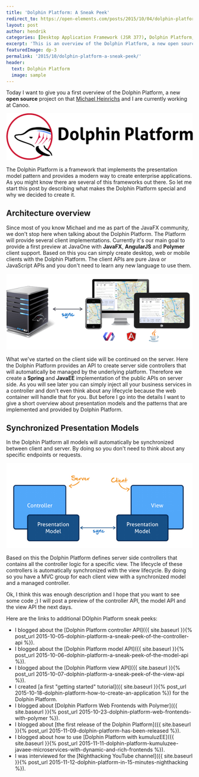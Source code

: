 ```yaml
---
title: 'Dolphin Platform: A Sneak Peek'
redirect_to: https://open-elements.com/posts/2015/10/04/dolphin-platform-a-sneak-peek/
layout: post
author: hendrik
categories: [Desktop Application Framework (JSR 377), Dolphin Platform, JavaFX]
excerpt: 'This is an overview of the Dolphin Platform, a new open source project that provides MVC architecture based on presentation models for several clients'
featuredImage: dp-3
permalink: '2015/10/dolphin-platform-a-sneak-peek/'
header:
  text: Dolphin Platform
  image: sample
---
```

Today I want to give you a first overview of the Dolphin Platform, a new __open source__ project on that [Michael Heinrichs](https://twitter.com/net0pyr) and I are currently working at Canoo.

![platform-logo](/assets/posts/guigarage-legacy/platform-logo-1024x255.png)

The Dolphin Platform is a framework that implements the presentation model pattern and provides a modern way to create enterprise applications. As you might know there are several of this frameworks out there. So let me start this post by describing what makes the Dolphin Platform special and why we decided to create it.

## Architecture overview

Since most of you know Michael and me as part of the JavaFX community, we don't stop here when talking about the Dolphin Platform. The Platform will provide several client implementations. Currently it's our main goal to provide a first preview at JavaOne with __JavaFX__, __AngularJS__ and __Polymer__ client support. Based on this you can simply create desktop, web or mobile clients with the Dolphin Platform. The client APIs are pure Java or JavaScript APIs and you don't need to learn any new language to use them.

![clients](/assets/posts/guigarage-legacy/clients.png)

What we've started on the client side will be continued on the server. Here the Dolphin Platform provides an API to create server side controllers that will automatically be managed by the underlying platform. Therefore we create a __Spring__ and __JavaEE__ implementation of the public APIs on server side. As you will see later you can simply inject all your business services in a controller and don't even think about any lifecycle because the web container will handle that for you. But before I go into the details I want to give a short overview about presentation models and the patterns that are implemented and provided by Dolphin Platform.

## Synchronized Presentation Models

In the Dolphin Platform all models will automatically be synchronized between client and server. By doing so you don't need to think about any specific endpoints or requests.

![pm1](/assets/posts/guigarage-legacy/pm1.png)

Based on this the Dolphin Platform defines server side controllers that contains all the controller logic for a specific view. The lifecycle of these controllers is automatically synchronized with the view lifecycle. By doing so you have a MVC group for each client view with a synchronized model and a managed controller.

Ok, I think this was enough description and I hope that you want to see some code ;) I will post a preview of the controller API, the model API and the view API the next days.

Here are the links to additional DOlphin Platform sneak peeks:

* I blogged about the [Dolphin Platform controller API]({{ site.baseurl }}{% post_url 2015-10-05-dolphin-platform-a-sneak-peek-of-the-controller-api %}).
* I blogged about the [Dolphin Platform model API]({{ site.baseurl }}{% post_url 2015-10-06-dolphin-platform-a-sneak-peek-of-the-model-api %}).
* I blogged about the [Dolphin Platform view API]({{ site.baseurl }}{% post_url 2015-10-07-dolphin-platform-a-sneak-peek-of-the-view-api %}).
* I created [a first "getting started" tutorial]({{ site.baseurl }}{% post_url 2015-10-18-dolphin-platform-how-to-create-an-application %}) for the Dolphin Platform.
* I blogged about [Dolphin Platform Web Frontends with Polymer]({{ site.baseurl }}{% post_url 2015-10-23-dolphin-platform-web-frontends-with-polymer %}).
* I blogged about [the first release of the Dolphin Platform]({{ site.baseurl }}{% post_url 2015-11-09-dolphin-platform-has-been-released %}).
* I blogged about how to use [Dolphin Platform with kumuluzEE]({{ site.baseurl }}{% post_url 2015-11-11-dolphin-platform-kumuluzee-javaee-microservices-with-dynamic-and-rich-frontends %}).
* I was interviewed for the [Nighthacking YouTube channel]({{ site.baseurl }}{% post_url 2015-11-12-dolphin-platform-in-15-minutes-nighthacking %}).
